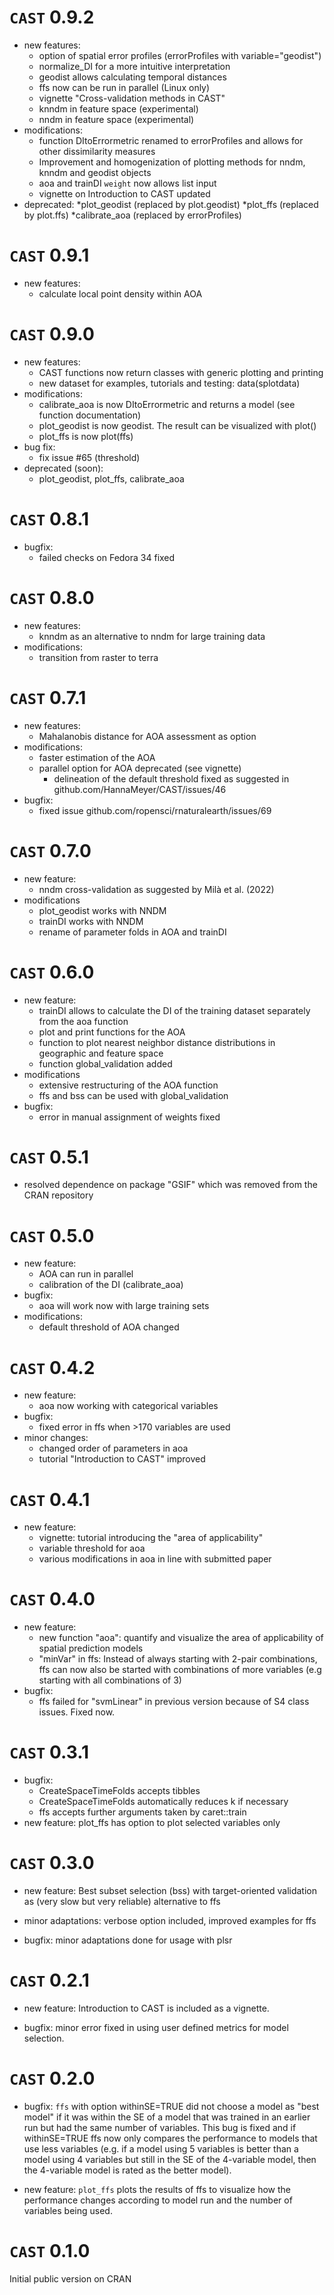 # `CAST` 0.9.2
* new features:
  * option of spatial error profiles (errorProfiles with variable="geodist")
  * normalize_DI for a more intuitive interpretation
  * geodist allows calculating temporal distances
  * ffs now can be run in parallel (Linux only)
  * vignette "Cross-validation methods in CAST"
  * knndm in feature space (experimental)
  * nndm in feature space (experimental)
* modifications:
  * function DItoErrormetric renamed to errorProfiles and allows for other dissimilarity measures
  * Improvement and homogenization of plotting methods for nndm, knndm and geodist objects
  * aoa and trainDI `weight` now allows list input
  * vignette on Introduction to CAST updated
* deprecated:
  *plot_geodist (replaced by plot.geodist)
  *plot_ffs (replaced by plot.ffs)
  *calibrate_aoa (replaced by errorProfiles)
  
# `CAST` 0.9.1
* new features:
  * calculate local point density within AOA
  
# `CAST` 0.9.0
* new features:
  * CAST functions now return classes with generic plotting and printing
  * new dataset for examples, tutorials and testing: data(splotdata)
* modifications:
  * calibrate_aoa is now DItoErrormetric and returns a model (see function documentation)
  * plot_geodist is now geodist. The result can be visualized with plot()
  * plot_ffs is now plot(ffs)
* bug fix:
  * fix issue #65 (threshold)
* deprecated (soon):
  * plot_geodist, plot_ffs, calibrate_aoa
  
  
# `CAST` 0.8.1
* bugfix:
  * failed checks on Fedora 34 fixed
  
# `CAST` 0.8.0
* new features:
  * knndm as an alternative to nndm for large training data
* modifications:
  * transition from raster to terra

# `CAST` 0.7.1
* new features:
  * Mahalanobis distance for AOA assessment as option
* modifications:
  * faster estimation of the AOA
  * parallel option for AOA deprecated (see vignette)
    * delineation of the default threshold fixed as suggested in github.com/HannaMeyer/CAST/issues/46
* bugfix:
  * fixed issue github.com/ropensci/rnaturalearth/issues/69
  

# `CAST` 0.7.0
* new feature: 
  * nndm cross-validation as suggested by Milà et al. (2022)
* modifications
  * plot_geodist works with NNDM
  * trainDI works with NNDM
  * rename of parameter folds in AOA and trainDI

# `CAST` 0.6.0
* new feature: 
  * trainDI allows to calculate the DI of the training dataset separately from the aoa function
  * plot and print functions for the AOA
  * function to plot nearest neighbor distance distributions in geographic and feature space
  * function global_validation added
* modifications
  * extensive restructuring of the AOA function
  * ffs and bss can be used with global_validation
* bugfix:
  * error in manual assignment of weights fixed

# `CAST` 0.5.1
* resolved dependence on package "GSIF" which was removed from the CRAN repository  

# `CAST` 0.5.0
* new feature: 
  * AOA can run in parallel
  * calibration of the DI (calibrate_aoa)
* bugfix:
  * aoa will work now with large training sets
* modifications:
  * default threshold of AOA changed

# `CAST` 0.4.2
* new feature:
  * aoa now working with categorical variables
* bugfix:
  * fixed error in ffs when >170 variables are used
* minor changes:
  * changed order of parameters in aoa
  * tutorial "Introduction to CAST" improved

# `CAST` 0.4.1
* new feature:
  * vignette: tutorial introducing the "area of applicability"
  * variable threshold for aoa
  * various modifications in aoa in line with submitted paper
  
# `CAST` 0.4.0
* new feature: 
    * new function "aoa": quantify and visualize the area of applicability of spatial prediction models
    * "minVar" in ffs: Instead of always starting with 2-pair combinations, ffs can now also be started with combinations of more variables (e.g starting with all combinations of 3)
* bugfix:
  * ffs failed for "svmLinear" in previous version because of S4 class issues. Fixed now.

# `CAST` 0.3.1

* bugfix: 
  * CreateSpaceTimeFolds accepts tibbles
  * CreateSpaceTimeFolds automatically reduces k if necessary
  * ffs accepts further arguments taken by caret::train
* new feature: plot_ffs has option to plot selected variables only

# `CAST` 0.3.0

* new feature: Best subset selection (bss) with target-oriented validation as (very slow but very reliable) alternative to ffs

* minor adaptations: verbose option included, improved examples for ffs

* bugfix: minor adaptations done for usage with plsr

# `CAST` 0.2.1

* new feature: Introduction to CAST is included as a vignette.

* bugfix: minor error fixed in using user defined metrics for model selection.

# `CAST` 0.2.0

* bugfix: `ffs` with option withinSE=TRUE did not choose a model as "best model" if it was within the SE of a model that was trained in an earlier run but had the same number of variables. This bug is fixed and if withinSE=TRUE ffs now only compares the performance to models that use less variables (e.g. if a model using 5 variables is better than a model using 4 variables but still in the SE of the 4-variable model, then the 4-variable model is rated as the better model).

* new feature: `plot_ffs` plots the results of ffs to visualize how the performance changes according to model run and the number of variables being used.

# `CAST` 0.1.0

Initial public version on CRAN

